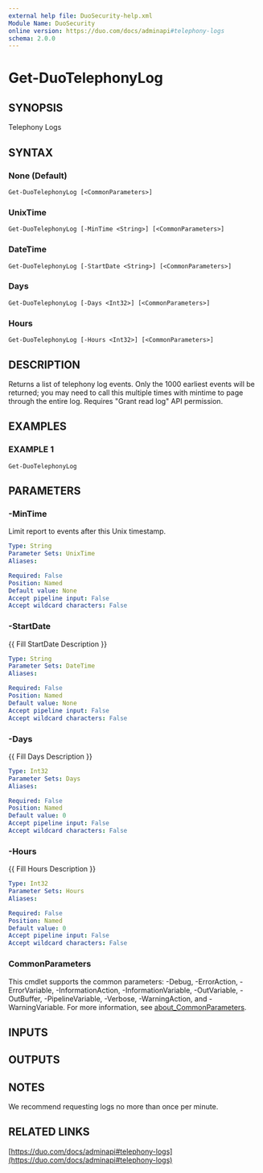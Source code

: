 ```yaml
---
external help file: DuoSecurity-help.xml
Module Name: DuoSecurity
online version: https://duo.com/docs/adminapi#telephony-logs
schema: 2.0.0
---
```


# Get-DuoTelephonyLog

## SYNOPSIS
Telephony Logs

## SYNTAX

### None (Default)
```
Get-DuoTelephonyLog [<CommonParameters>]
```

### UnixTime
```
Get-DuoTelephonyLog [-MinTime <String>] [<CommonParameters>]
```

### DateTime
```
Get-DuoTelephonyLog [-StartDate <String>] [<CommonParameters>]
```

### Days
```
Get-DuoTelephonyLog [-Days <Int32>] [<CommonParameters>]
```

### Hours
```
Get-DuoTelephonyLog [-Hours <Int32>] [<CommonParameters>]
```

## DESCRIPTION
Returns a list of telephony log events.
Only the 1000 earliest events will be returned; you may need to call this multiple times with mintime to page through the entire log.
Requires "Grant read log" API permission.

## EXAMPLES

### EXAMPLE 1
```
Get-DuoTelephonyLog
```

## PARAMETERS

### -MinTime
Limit report to events after this Unix timestamp.

```yaml
Type: String
Parameter Sets: UnixTime
Aliases:

Required: False
Position: Named
Default value: None
Accept pipeline input: False
Accept wildcard characters: False
```

### -StartDate
{{ Fill StartDate Description }}

```yaml
Type: String
Parameter Sets: DateTime
Aliases:

Required: False
Position: Named
Default value: None
Accept pipeline input: False
Accept wildcard characters: False
```

### -Days
{{ Fill Days Description }}

```yaml
Type: Int32
Parameter Sets: Days
Aliases:

Required: False
Position: Named
Default value: 0
Accept pipeline input: False
Accept wildcard characters: False
```

### -Hours
{{ Fill Hours Description }}

```yaml
Type: Int32
Parameter Sets: Hours
Aliases:

Required: False
Position: Named
Default value: 0
Accept pipeline input: False
Accept wildcard characters: False
```

### CommonParameters
This cmdlet supports the common parameters: -Debug, -ErrorAction, -ErrorVariable, -InformationAction, -InformationVariable, -OutVariable, -OutBuffer, -PipelineVariable, -Verbose, -WarningAction, and -WarningVariable. For more information, see [about_CommonParameters](http://go.microsoft.com/fwlink/?LinkID=113216).

## INPUTS

## OUTPUTS

## NOTES
We recommend requesting logs no more than once per minute.

## RELATED LINKS

[https://duo.com/docs/adminapi#telephony-logs](https://duo.com/docs/adminapi#telephony-logs)

